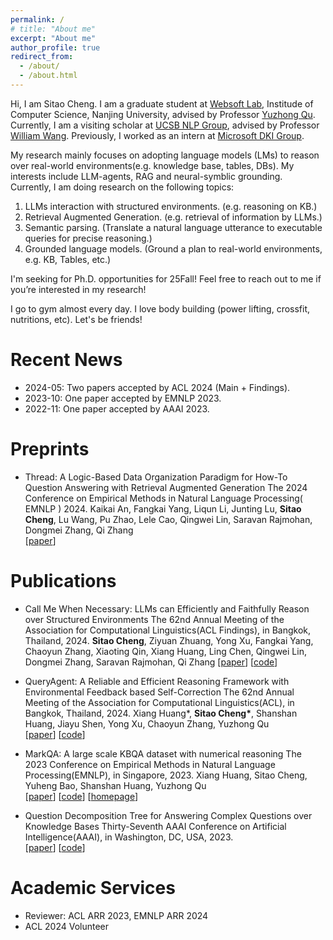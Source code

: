 ```yaml
---
permalink: /
# title: "About me"
excerpt: "About me"
author_profile: true
redirect_from: 
  - /about/
  - /about.html
---
```


 Hi, I am Sitao Cheng. I am a graduate student at [Websoft Lab](http://ws.nju.edu.cn/wiki/), Institude of Computer Science, Nanjing University, advised by Professor [Yuzhong Qu](http://ws.nju.edu.cn/~yzqu). 
 Currently, I am a visiting scholar at [UCSB NLP Group](http://nlp.cs.ucsb.edu/), advised by Professor [William Wang](https://sites.cs.ucsb.edu/~william/index.html).
 Previously, I worked as an intern at [Microsoft DKI Group](https://www.microsoft.com/en-us/research/group/data-knowledge-intelligence/).
 

 My research mainly focuses on adopting language models (LMs) to reason over real-world environments(e.g. knowledge base, tables, DBs). My interests include LLM-agents, RAG and neural-symblic grounding. Currently, I am doing research on the following topics:
        
1. LLMs interaction with structured environments. (e.g. reasoning on KB.)
2. Retrieval Augmented Generation. (e.g. retrieval of information by LLMs.)
3. Semantic parsing. (Translate a natural language utterance to executable queries for precise reasoning.)
4. Grounded language models. (Ground a plan to real-world environments, e.g. KB, Tables, etc.)
          
I'm seeking for Ph.D. opportunities for 25Fall! Feel free to reach out to me if you’re interested in my research!

I go to gym almost every day. I love body building (power lifting, crossfit, nutritions, etc). Let's be friends!


Recent News
======

- 2024-05: Two papers accepted by ACL 2024 (Main + Findings).
- 2023-10: One paper accepted by EMNLP 2023.
- 2022-11: One paper accepted by AAAI 2023.  

Preprints
======

- Thread: A Logic-Based Data Organization Paradigm for How-To Question Answering with Retrieval Augmented Generation
The 2024 Conference on Empirical Methods in Natural Language Processing( EMNLP ) 2024.
Kaikai An, Fangkai Yang, Liqun Li, Junting Lu, **Sitao Cheng**, Lu Wang, Pu Zhao, Lele Cao, Qingwei Lin, Saravan Rajmohan, Dongmei Zhang, Qi Zhang\
[[paper](https://arxiv.org/abs/2406.13372)]  


Publications
======

- Call Me When Necessary: LLMs can Efficiently and Faithfully Reason over Structured Environments
The 62nd Annual Meeting of the Association for Computational Linguistics(ACL Findings), in Bangkok, Thailand, 2024.
**Sitao Cheng**, Ziyuan Zhuang, Yong Xu, Fangkai Yang, Chaoyun Zhang, Xiaoting Qin, Xiang Huang, Ling Chen, Qingwei Lin, Dongmei Zhang, Saravan Rajmohan, Qi Zhang
[[paper](https://arxiv.org/abs/2403.08593)] [[code](https://github.com/microsoft/Readi)]  


- QueryAgent: A Reliable and Efficient Reasoning Framework with Environmental Feedback based Self-Correction
The 62nd Annual Meeting of the Association for Computational Linguistics(ACL), in Bangkok, Thailand, 2024.
Xiang Huang*, **Sitao Cheng\***, Shanshan Huang, Jiayu Shen, Yong Xu, Chaoyun Zhang, Yuzhong Qu\
[[paper](https://arxiv.org/abs/2403.11886)] [[code](https://github.com/cdhx/QueryAgent)]



- MarkQA: A large scale KBQA dataset with numerical reasoning
The 2023 Conference on Empirical Methods in Natural Language Processing(EMNLP), in Singapore, 2023.
Xiang Huang, Sitao Cheng, Yuheng Bao, Shanshan Huang, Yuzhong Qu\
[[paper](https://arxiv.org/abs/2310.15517)] [[code](https://github.com/cdhx/MarkQA)] [[homepage](http://ws.nju.edu.cn/MarkQA)]



- Question Decomposition Tree for Answering Complex Questions over Knowledge Bases
Thirty-Seventh AAAI Conference on Artificial Intelligence(AAAI), in Washington, DC, USA, 2023.\
[[paper](https://arxiv.org/abs/2306.07597)] [[code](https://github.com/cdhx/QDTQA)]




Academic Services
======

- Reviewer: ACL ARR 2023, EMNLP ARR 2024
- ACL 2024 Volunteer

